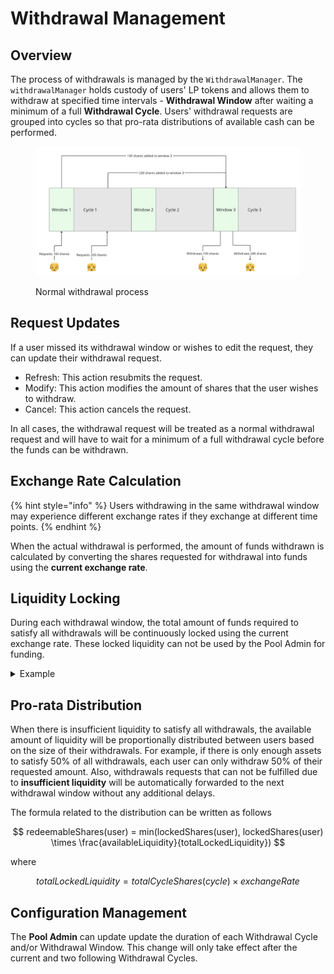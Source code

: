 # Withdrawal Management

## Overview

The process of withdrawals is managed by the `WithdrawalManager`. The `withdrawalManager` holds custody of users' LP tokens and allows them to withdraw at specified time intervals - **Withdrawal Window** after waiting a minimum of a full **Withdrawal Cycle**. Users' withdrawal requests are grouped into cycles so that pro-rata distributions of available cash can be performed.

<figure><img src="../.gitbook/assets/image (14).png" alt=""><figcaption><p>Normal withdrawal process</p></figcaption></figure>

## Request Updates

If a user missed its withdrawal window or wishes to edit the request, they can update their withdrawal request.&#x20;

- Refresh: This action resubmits the request.
- Modify: This action modifies the amount of shares that the user wishes to withdraw.
- Cancel: This action cancels the request.

In all cases, the withdrawal request will be treated as a normal withdrawal request and will have to wait for a minimum of a full withdrawal cycle before the funds can be withdrawn.

## Exchange Rate Calculation

{% hint style="info" %}
Users withdrawing in the same withdrawal window may experience different exchange rates if they exchange at different time points.
{% endhint %}

When the actual withdrawal is performed, the amount of funds withdrawn is calculated by converting the shares requested for withdrawal into funds using the **current exchange rate**.&#x20;

## Liquidity Locking

During each withdrawal window, the total amount of funds required to satisfy all withdrawals will be continuously locked using the current exchange rate. These locked liquidity can not be used by the Pool Admin for funding.

<details>

<summary>Example</summary>

If the current shares available for withdrawal is as follows

- User 1: 100 shares
- User 2: 200 shares

At time point 1 (exchange rate: 1.5)

- Total locked liquidity would be 450

At time point 2 (exchange rate: 1.75)

- Total locked liquidity would be 525

</details>

## Pro-rata Distribution

When there is insufficient liquidity to satisfy all withdrawals, the available amount of liquidity will be proportionally distributed between users based on the size of their withdrawals. For example, if there is only enough assets to satisfy 50% of all withdrawals, each user can only withdraw 50% of their requested amount. Also, withdrawals requests that can not be fulfilled due to **insufficient liquidity** will be automatically forwarded to the next withdrawal window without any additional delays.

The formula related to the distribution can be written as follows

$$
redeemableShares(user) =  min(lockedShares(user), lockedShares(user) \times \frac{availableLiquidity}{totalLockedLiquidity})
$$

where

$$
totalLockedLiquidity = totalCycleShares(cycle) \times exchangeRate
$$

## Configuration Management

The **Pool Admin** can update update the duration of each Withdrawal Cycle and/or Withdrawal Window. This change will only take effect after the current and two following Withdrawal Cycles.&#x20;
